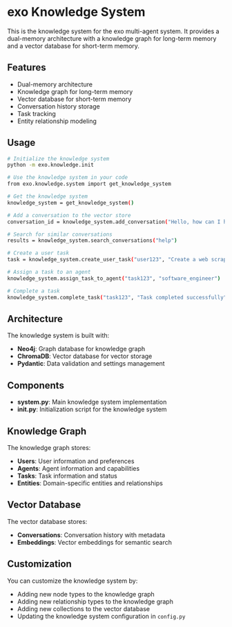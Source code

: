 # exo Knowledge System

This is the knowledge system for the exo multi-agent system. It provides a dual-memory architecture with a knowledge graph for long-term memory and a vector database for short-term memory.

## Features

- Dual-memory architecture
- Knowledge graph for long-term memory
- Vector database for short-term memory
- Conversation history storage
- Task tracking
- Entity relationship modeling

## Usage

```bash
# Initialize the knowledge system
python -m exo.knowledge.init

# Use the knowledge system in your code
from exo.knowledge.system import get_knowledge_system

# Get the knowledge system
knowledge_system = get_knowledge_system()

# Add a conversation to the vector store
conversation_id = knowledge_system.add_conversation("Hello, how can I help you?")

# Search for similar conversations
results = knowledge_system.search_conversations("help")

# Create a user task
task = knowledge_system.create_user_task("user123", "Create a web scraper")

# Assign a task to an agent
knowledge_system.assign_task_to_agent("task123", "software_engineer")

# Complete a task
knowledge_system.complete_task("task123", "Task completed successfully")
```

## Architecture

The knowledge system is built with:

- **Neo4j**: Graph database for knowledge graph
- **ChromaDB**: Vector database for vector storage
- **Pydantic**: Data validation and settings management

## Components

- **system.py**: Main knowledge system implementation
- **init.py**: Initialization script for the knowledge system

## Knowledge Graph

The knowledge graph stores:

- **Users**: User information and preferences
- **Agents**: Agent information and capabilities
- **Tasks**: Task information and status
- **Entities**: Domain-specific entities and relationships

## Vector Database

The vector database stores:

- **Conversations**: Conversation history with metadata
- **Embeddings**: Vector embeddings for semantic search

## Customization

You can customize the knowledge system by:

- Adding new node types to the knowledge graph
- Adding new relationship types to the knowledge graph
- Adding new collections to the vector database
- Updating the knowledge system configuration in `config.py`
